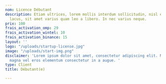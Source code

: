 ```yaml
---
nom: Licence Débutant
description: Etiam ultrices, lorem mollis interdum sollicitudin, nisl enim eleifend
  lacus, sit amet varius quam leo a libero. In nec varius neque.
prix: 100
frais_activation_omp: 29
frais_activation_wintel: 10
frais_activation_binance: 15
layout: ''
logo: "/uploads/startup-license.jpg"
image: "/uploads/start-img.png"
disclaimer: 'Lorem ipsum dolor sit amet, consectetur adipiscing elit. Maecenas at
  magna vel eros elementum consectetur in a augue. '
type: Client
title: Débutant(e)

---
```

